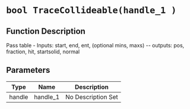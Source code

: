 # `bool TraceCollideable(handle_1 )`
## Function Description
Pass table - Inputs: start, end, ent, (optional mins, maxs) -- outputs: pos, fraction, hit, startsolid, normal
## Parameters
Type|Name|Description
--|--|--
handle|handle_1|No Description Set
